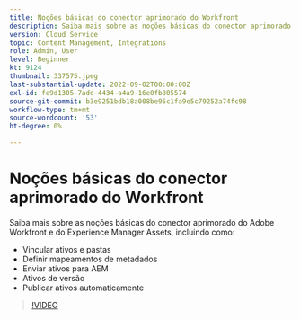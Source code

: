 ```yaml
---
title: Noções básicas do conector aprimorado do Workfront
description: Saiba mais sobre as noções básicas do conector aprimorado do Adobe Workfront e Experience Manager Assets.
version: Cloud Service
topic: Content Management, Integrations
role: Admin, User
level: Beginner
kt: 9124
thumbnail: 337575.jpeg
last-substantial-update: 2022-09-02T00:00:00Z
exl-id: fe9d1305-7add-4434-a4a9-16e0fb805574
source-git-commit: b3e9251bdb18a008be95c1fa9e5c79252a74fc98
workflow-type: tm+mt
source-wordcount: '53'
ht-degree: 0%

---
```


# Noções básicas do conector aprimorado do Workfront

Saiba mais sobre as noções básicas do conector aprimorado do Adobe Workfront e do Experience Manager Assets, incluindo como:

+ Vincular ativos e pastas
+ Definir mapeamentos de metadados
+ Enviar ativos para AEM
+ Ativos de versão
+ Publicar ativos automaticamente

>[!VIDEO](https://video.tv.adobe.com/v/337575?quality=12&learn=on)
